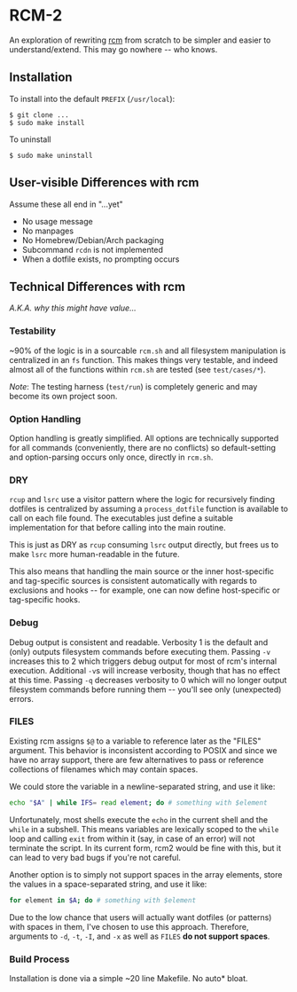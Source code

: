 # RCM-2

An exploration of rewriting [rcm][] from scratch to be simpler and 
easier to understand/extend. This may go nowhere -- who knows.

[rcm]: https://github.com/thoughbot/rcm

## Installation

To install into the default `PREFIX` (`/usr/local`):

```
$ git clone ...
$ sudo make install
```

To uninstall

```
$ sudo make uninstall
```

## User-visible Differences with rcm

Assume these all end in "...yet"

* No usage message
* No manpages
* No Homebrew/Debian/Arch packaging
* Subcommand `rcdn` is not implemented
* When a dotfile exists, no prompting occurs

## Technical Differences with rcm

*A.K.A. why this might have value...*

### Testability

~90% of the logic is in a sourcable `rcm.sh` and all filesystem 
manipulation is centralized in an `fs` function. This makes things very 
testable, and indeed almost all of the functions within `rcm.sh` are 
tested (see `test/cases/*`).

*Note*: The testing harness (`test/run`) is completely generic and may 
become its own project soon.

### Option Handling

Option handling is greatly simplified. All options are technically 
supported for all commands (conveniently, there are no conflicts) so 
default-setting and option-parsing occurs only once, directly in 
`rcm.sh`.

### DRY

`rcup` and `lsrc` use a visitor pattern where the logic for recursively 
finding dotfiles is centralized by assuming a `process_dotfile` function 
is available to call on each file found. The executables just define a 
suitable implementation for that before calling into the main routine.

This is just as DRY as `rcup` consuming `lsrc` output directly, but 
frees us to make `lsrc` more human-readable in the future.

This also means that handling the main source or the inner host-specific 
and tag-specific sources is consistent automatically with regards to 
exclusions and hooks -- for example, one can now define host-specific or 
tag-specific hooks.

### Debug

Debug output is consistent and readable. Verbosity 1 is the default and 
(only) outputs filesystem commands before executing them. Passing `-v` 
increases this to 2 which triggers debug output for most of rcm's 
internal execution. Additional `-v`s will increase verbosity, though 
that has no effect at this time. Passing `-q` decreases verbosity to 0 
which will no longer output filesystem commands before running them -- 
you'll see only (unexpected) errors.

### FILES

Existing rcm assigns `$@` to a variable to reference later as the 
"FILES" argument. This behavior is inconsistent according to POSIX and 
since we have no array support, there are few alternatives to pass or 
reference collections of filenames which may contain spaces.

We could store the variable in a newline-separated string, and use it 
like:

```sh
echo "$A" | while IFS= read element; do # something with $element
```

Unfortunately, most shells execute the `echo` in the current shell and 
the `while` in a subshell. This means variables are lexically scoped to 
the `while` loop and calling `exit` from within it (say, in case of an 
error) will not terminate the script. In its current form, rcm2 would be 
fine with this, but it can lead to very bad bugs if you're not careful.

Another option is to simply not support spaces in the array elements, 
store the values in a space-separated string, and use it like:

```sh
for element in $A; do # something with $element
```

Due to the low chance that users will actually want dotfiles (or 
patterns) with spaces in them, I've chosen to use this approach. 
Therefore, arguments to `-d`, `-t`, `-I`, and `-x` as well as `FILES` 
**do not support spaces**.

### Build Process

Installation is done via a simple ~20 line Makefile. No auto\* bloat.
